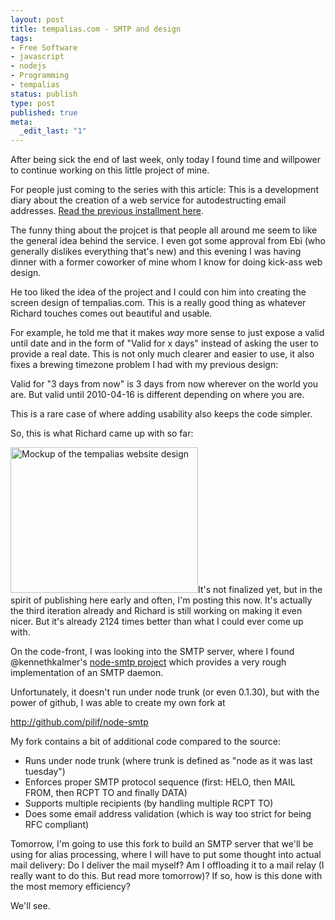 ```yaml
---
layout: post
title: tempalias.com - SMTP and design
tags:
- Free Software
- javascript
- nodejs
- Programming
- tempalias
status: publish
type: post
published: true
meta:
  _edit_last: "1"
---
```

After being sick the end of last week, only today I found time and willpower to continue working on this little project of mine.

For people just coming to the series with this article: This is a development diary about the creation of a web service for autodestructing email addresses. <a href="http://www.gnegg.ch/2010/04/tempalias-com-persistence/">Read the previous installment here</a>.

The funny thing about the projcet is that people all around me seem to like the general idea behind the service. I even got some approval from Ebi (who generally dislikes everything that's new) and this evening I was having dinner with a former coworker of mine whom I know for doing kick-ass web design.

He too liked the idea of the project and I could con him into creating the screen design of tempalias.com. This is a really good thing as whatever Richard touches comes out beautiful and usable.

For example, he told me that it makes <em>way</em> more sense to just expose a valid until date and in the form of "Valid for x days" instead of asking the user to provide a real date. This is not only much clearer and easier to use, it also fixes a brewing timezone problem I had with my previous design:

Valid for "3 days from now" is 3 days from now wherever on the world you are. But valid until 2010-04-16 is different depending on where you are.

This is a rare case of where adding usability also keeps the code simpler.

So, this is what Richard came up with so far:

<a href="http://www.gnegg.ch/wp-content/uploads/2010/04/tempalias_schwarz_heller.jpg"><img class="aligncenter size-medium wp-image-677" title="tempalias mokcup" src="http://www.gnegg.ch/wp-content/uploads/2010/04/tempalias_schwarz_heller-300x233.jpg" alt="Mockup of the tempalias website design" width="300" height="233" /></a>It's not finalized yet, but in the spirit of publishing here early and often, I'm posting this now. It's actually the third iteration already and Richard is still working on making it even nicer. But it's already 2124 times better than what I could ever come up with.

On the code-front, I was looking into the SMTP server, where I found @kennethkalmer's <a href="http://github.com/kennethkalmer/node-smtp">node-smtp project</a> which provides a very rough implementation of an SMTP daemon.

Unfortunately, it doesn't run under node trunk (or even 0.1.30), but with the power of github, I was able to create my own fork at

<a href="http://github.com/pilif/node-smtp">http://github.com/pilif/node-smtp</a>

My fork contains a bit of additional code compared to the source:
<ul>
	<li>Runs under node trunk (where trunk is defined as "node as it was last tuesday")</li>
	<li>Enforces proper SMTP protocol sequence (first: HELO, then MAIL FROM, then RCPT TO and finally DATA)</li>
	<li>Supports multiple recipients (by handling multiple RCPT TO)</li>
	<li>Does some email address validation (which is way too strict for being RFC compliant)</li>
</ul>
Tomorrow, I'm going to use this fork to build an SMTP server that we'll be using for alias processing, where I will have to put some thought into actual mail delivery: Do I deliver the mail myself? Am I offloading it to a mail relay (I really want to do this. But read more tomorrow)? If so, how is this done with the most memory efficiency?

We'll see.
